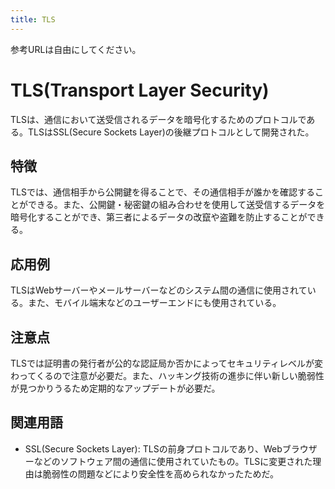 ```yaml
---
title: TLS
---
```

参考URLは自由にしてください。

# TLS(Transport Layer Security)
TLSは、通信において送受信されるデータを暗号化するためのプロトコルである。TLSはSSL(Secure Sockets Layer)の後継プロトコルとして開発された。
## 特徴
TLSでは、通信相手から公開鍵を得ることで、その通信相手が誰かを確認することができる。また、公開鍵・秘密鍵の組み合わせを使用して送受信するデータを暗号化することができ、第三者によるデータの改竄や盗難を防止することができる。
## 応用例
TLSはWebサーバーやメールサーバーなどのシステム間の通信に使用されている。また、モバイル端末などのユーザーエンドにも使用されている。
## 注意点
TLSでは証明書の発行者が公的な認証局か否かによってセキュリティレベルが変わってくるので注意が必要だ。また、ハッキング技術の進歩に伴い新しい脆弱性が見つかりうるため定期的なアップデートが必要だ。
## 関連用語
- SSL(Secure Sockets Layer): TLSの前身プロトコルであり、Webブラウザーなどのソフトウェア間の通信に使用されていたもの。TLSに変更された理由は脆弱性の問題などにより安全性を高められなかったためだ。